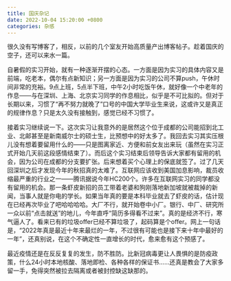 ```yaml
---
title: 国庆杂记
date: 2022-10-04 15:20:00 +0800
categories: 杂感
---
```


很久没有写博客了，相反，以前的几个室友开始高质量产出博客帖子。趁着国庆的空子，还可以来水一篇。

自暑假的实习开始，就有一种逐渐开摆的心态。一方面是因为实习的具体内容又是前端，吃老本，偶尔有点新知识；另一方面是因为实习的公司不算push，午休时间非常的充裕。9点上班，5点半下班，中午2小时吃饭午休，就好像一个中老年的作息——与在深圳、上海、北京实习同学的作息相比，似乎是不可比拟的。但对于长期以来，习惯了“再不努力就晚了”口号的中国大学毕业生来说，这或许又是真正的规律作息？只是太久没有接触到，感觉已经不习惯了。

接着实习继续说一下。这次实习让我意外的是居然这个位于成都的公司能招到北工业、北邮甚至是新南威尔士的硕士生，比预想中的好太多了。我回去实习其实压根儿没有想着要留用什么的——只是图离家近、方便和前女友出来玩（虽然在实习正式开始几天前这段感情结束了）。而后这个实习结束后领导告诉大家都有留用的机会，因为公司在成都的分支要扩张。后来想着买个心理上的保底就签了。过了几天回深圳之后才发现今年的秋招真的太难了。互联网应该收到美国加息影响，裁员收缩最严重的行业之一——腾讯据说今年HC200个。许多在互联网实习的同学都没有留用的机会。那一条虾皮新招的员工带着老婆和狗刚落地新加坡就被裁掉的新闻，当事人就是你电的学长。如果当年真的要是本科毕业就去了虾皮的话，估计现在已经再次毕业了吧哈哈哈哈。大厂不行，就开始卷中小厂。银行、中厂、研究所一众以前“点击就送”的地儿，今年直呼“简历多得看不过来”。真的是经济不行，寒气逼人了。看来已有的垃圾offer已经不算垃圾了，起码算是个offer。网上一句话是，“2022年真是最近十年来最烂的一年，不过很有可能也是接下来十年中最好的一年”，还真别说，在这个不确定性一直增长的时代，愈来愈有这个预感了。

最近疫情还是在反反复复的发生，防不胜防。比新冠病毒更让人畏惧的是防疫政策，什么24小时本地核酸、落地即检、各种各样的保证书……还真是教会了大家多留一手，免得突然被拉去隔离或者被封控缺这缺那的。

